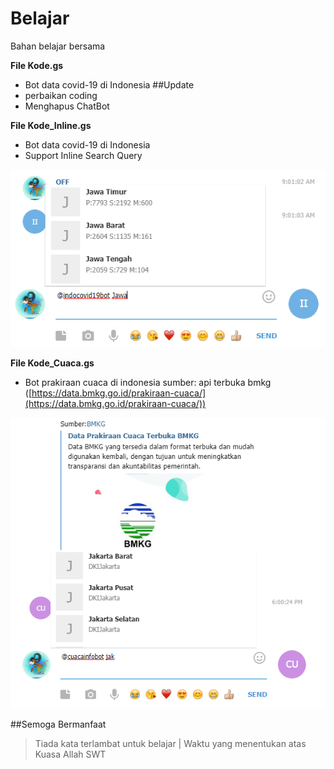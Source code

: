 # Belajar
Bahan belajar bersama

**File Kode.gs**
* Bot data covid-19 di Indonesia
##Update
* perbaikan coding
* Menghapus ChatBot

**File Kode_Inline.gs**
* Bot data covid-19 di Indonesia
* Support Inline Search Query

![Contoh Inline](/img/inline.png)

**File Kode_Cuaca.gs**
* Bot prakiraan cuaca di indonesia
sumber: api terbuka bmkg ([https://data.bmkg.go.id/prakiraan-cuaca/](https://data.bmkg.go.id/prakiraan-cuaca/))

![Contoh Bot Cuaca](/img/bmkg.png)

##Semoga Bermanfaat

>Tiada kata terlambat untuk belajar
> | Waktu yang menentukan atas Kuasa Allah SWT
